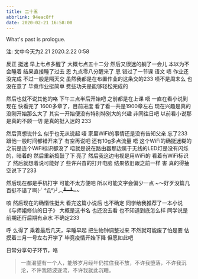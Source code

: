 ```yaml
---
title: 二十五
abbrlink: 94eac8ff
date: 2020-02-21 16:58:00
---
```

What's past is prologue.

<!--more-->

注:
文中今天为2.21
2020.2.22  0:58

反正
挺迷
早上七点多醒了
大概七点五十二分
然后又很迷的躺了一会儿
本以为不会睡着
结果直接睡了过去
恩
九点零八分醒来了
恩
错过了一节课
语文
啧
作业还没完成
不过一般是隔天交
虽然我都是在布置作业的这条交的233
啧不是周末么
也没在意了
毕竟作业挺简单
费些功夫是能够轻松完成的

然后也就不说其他的咯
下午三点半后开始吧
之前都是在上课
唔
一直在看小说到现在
快看完了
1600多章了，目前进度
看了看一共是1900章左右
现在兴趣是真的没刚开始那么大了
其实一开始便没有特别特别大的兴趣
非同往日吧
以前看小说那是真的不顾一切
是真的挺入迷的
233

然后真想说什么
似乎也无从说起
唔
家里WiFi的事情还是没有告知父亲
忘了233
跟他一般时间都错开来了
有空再说吧
还有10g多点流量
唔
这个WiFi的确挺迷糊的
之前是连个WiFi标识都没了
唔就是说在路由器那边属于无线的LED灯是没有闪烁的，暗着的
然后重新捣鼓了下
亮了
然后我这边电视是用WiFi的
看着有WiFi标识了
然后就想着说可能好了
些许兴奋的打开电脑
结果依旧跟之前一样
害
真的得抽空说下了233

然后现在都是手机打字
可能不太方便吧
所以可能文字会偏少一点
~～好歹没篇几百挺不错了啊(╯°Д°)╯︵┻━┻~~

咳
然后现在的确惰性挺大
看完这篇小说后
也不确定
同学给我推荐了一本小说
《与师姐修仙的日子》
大概是这书名
也还没去看
也不知道到底怎么样
同学说是前期还行后期有点水
不确定233

呼
么得了
乘着最后几天，早睡早起
把生物钟调整过来
不然就可能废了怕是要
估摸着三月一号左右开学了
毕竟疫情开始下降
但愿如此吧

日常分享句子环节，咯

> 一直渴望有一个人，能够岁月经年仍拉住我不放，不许我堕落，不许我沉沦，不许我随波逐流，不许我就此沉睡。

